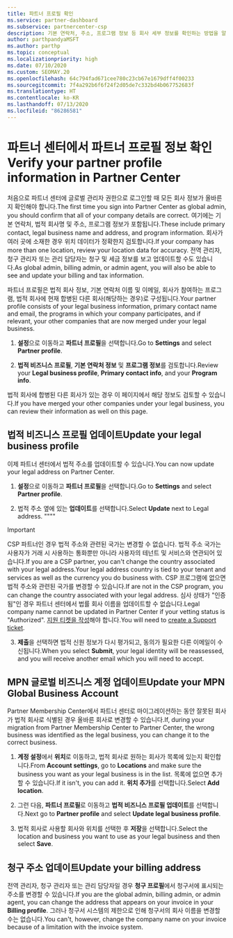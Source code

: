 ```yaml
---
title: 파트너 프로필 확인
ms.service: partner-dashboard
ms.subservice: partnercenter-csp
description: 기본 연락처, 주소, 프로그램 정보 등 회사 세부 정보를 확인하는 방법을 알아봅니다. 또한 법률 및 청구 주소를 업데이트할 수 있습니다.
author: parthpandyaMSFT
ms.author: parthp
ms.topic: conceptual
ms.localizationpriority: high
ms.date: 07/10/2020
ms.custom: SEOMAY.20
ms.openlocfilehash: 64c794fad671cee780c23cb67e1679dff4f00233
ms.sourcegitcommit: 7f4a292b6f6f24f2d05de7c332bd4b067752683f
ms.translationtype: HT
ms.contentlocale: ko-KR
ms.lasthandoff: 07/13/2020
ms.locfileid: "86286581"
---
```

# <a name="verify-your-partner-profile-information-in-partner-center"></a><span data-ttu-id="89256-104">파트너 센터에서 파트너 프로필 정보 확인</span><span class="sxs-lookup"><span data-stu-id="89256-104">Verify your partner profile information in Partner Center</span></span>

<span data-ttu-id="89256-105">처음으로 파트너 센터에 글로벌 관리자 권한으로 로그인할 때 모든 회사 정보가 올바른지 확인해야 합니다.</span><span class="sxs-lookup"><span data-stu-id="89256-105">The first time you sign into Partner Center as global admin, you should confirm that all of your company details are correct.</span></span> <span data-ttu-id="89256-106">여기에는 기본 연락처, 법적 회사명 및 주소, 프로그램 정보가 포함됩니다.</span><span class="sxs-lookup"><span data-stu-id="89256-106">These include primary contact, legal business name and address, and program information.</span></span> <span data-ttu-id="89256-107">회사가 여러 곳에 소재한 경우 위치 데이터가 정확한지 검토합니다.</span><span class="sxs-lookup"><span data-stu-id="89256-107">If your company has more than one location, review your location data for accuracy.</span></span> <span data-ttu-id="89256-108">전역 관리자, 청구 관리자 또는 관리 담당자는 청구 및 세금 정보를 보고 업데이트할 수도 있습니다.</span><span class="sxs-lookup"><span data-stu-id="89256-108">As global admin, billing admin, or admin agent, you will also be able to see and update your billing and tax information.</span></span>

<span data-ttu-id="89256-109">파트너 프로필은 법적 회사 정보, 기본 연락처 이름 및 이메일, 회사가 참여하는 프로그램, 법적 회사에 현재 합병된 다른 회사(해당하는 경우)로 구성됩니다.</span><span class="sxs-lookup"><span data-stu-id="89256-109">Your partner profile consists of your legal business information, primary contact name and email, the programs in which your company participates, and if relevant, your other companies that are now merged under your legal business.</span></span>

1. <span data-ttu-id="89256-110">**설정**으로 이동하고 **파트너 프로필**을 선택합니다.</span><span class="sxs-lookup"><span data-stu-id="89256-110">Go to **Settings** and select **Partner profile**.</span></span>

2. <span data-ttu-id="89256-111">**법적 비즈니스 프로필**, **기본 연락처 정보** 및 **프로그램 정보**를 검토합니다.</span><span class="sxs-lookup"><span data-stu-id="89256-111">Review your **Legal business profile**, **Primary contact info**, and your **Program info**.</span></span>

<span data-ttu-id="89256-112">법적 회사에 합병된 다른 회사가 있는 경우 이 페이지에서 해당 정보도 검토할 수 있습니다.</span><span class="sxs-lookup"><span data-stu-id="89256-112">If you have merged your other companies under your legal business, you can review their information as well on this page.</span></span>

## <a name="update-your-legal-business-profile"></a><span data-ttu-id="89256-113">법적 비즈니스 프로필 업데이트</span><span class="sxs-lookup"><span data-stu-id="89256-113">Update your legal business profile</span></span>

<span data-ttu-id="89256-114">이제 파트너 센터에서 법적 주소를 업데이트할 수 있습니다.</span><span class="sxs-lookup"><span data-stu-id="89256-114">You can now update your legal address on Partner Center.</span></span>

1. <span data-ttu-id="89256-115">**설정**으로 이동하고 **파트너 프로필**을 선택합니다.</span><span class="sxs-lookup"><span data-stu-id="89256-115">Go to **Settings** and select **Partner profile**.</span></span> 

2. <span data-ttu-id="89256-116">법적 주소 옆에 있는 **업데이트**를 선택합니다.</span><span class="sxs-lookup"><span data-stu-id="89256-116">Select **Update** next to Legal address.</span></span> <span data-ttu-id="89256-117">""</span><span class="sxs-lookup"><span data-stu-id="89256-117">""</span></span>

>[!Important]
><span data-ttu-id="89256-118">CSP 파트너인 경우 법적 주소와 관련된 국가는 변경할 수 없습니다. 법적 주소 국가는 사용자가 거래 시 사용하는 통화뿐만 아니라 사용자의 테넌트 및 서비스와 연관되어 있습니다.</span><span class="sxs-lookup"><span data-stu-id="89256-118">If you are a CSP partner, you can't change the country associated with your legal address.Your legal address country is tied to your tenant and services as well as the currency you do business with.</span></span> <span data-ttu-id="89256-119">CSP 프로그램에 없으면 법적 주소와 관련된 국가를 변경할 수 있습니다.</span><span class="sxs-lookup"><span data-stu-id="89256-119">If are not in the CSP program, you can change the country associated with your legal address.</span></span> <span data-ttu-id="89256-120">심사 상태가 "인증됨"인 경우 파트너 센터에서 법률 회사 이름을 업데이트할 수 없습니다.</span><span class="sxs-lookup"><span data-stu-id="89256-120">Legal company name cannot be updated in Partner Center if your vetting status is "Authorized".</span></span> <span data-ttu-id="89256-121">[지원 티켓을 작성](https://partner.microsoft.com/dashboard/support/csp/servicerequests/create?stage=2&topicid=eb74583c-61b3-2124-bffc-00920e0ae772)해야 합니다.</span><span class="sxs-lookup"><span data-stu-id="89256-121">You will need to [create a Support ticket](https://partner.microsoft.com/dashboard/support/csp/servicerequests/create?stage=2&topicid=eb74583c-61b3-2124-bffc-00920e0ae772).</span></span>

3. <span data-ttu-id="89256-122">**제출**을 선택하면 법적 신원 정보가 다시 평가되고, 동의가 필요한 다른 이메일이 수신됩니다.</span><span class="sxs-lookup"><span data-stu-id="89256-122">When you select **Submit**, your legal identity will be reassessed, and you will receive another email which you will need to accept.</span></span>

## <a name="update-your-mpn-global-business-account"></a><span data-ttu-id="89256-123">MPN 글로벌 비즈니스 계정 업데이트</span><span class="sxs-lookup"><span data-stu-id="89256-123">Update your MPN Global Business Account</span></span>

<span data-ttu-id="89256-124">Partner Membership Center에서 파트너 센터로 마이그레이션하는 동안 잘못된 회사가 법적 회사로 식별된 경우 올바른 회사로 변경할 수 있습니다.</span><span class="sxs-lookup"><span data-stu-id="89256-124">If, during your migration from Partner Membership Center to Partner Center, the wrong business was identified as the legal business, you can change it to the correct business.</span></span>

1. <span data-ttu-id="89256-125">**계정 설정**에서 **위치**로 이동하고, 법적 회사로 원하는 회사가 목록에 있는지 확인합니다.</span><span class="sxs-lookup"><span data-stu-id="89256-125">From **Account settings**, go to **Locations** and make sure the business you want as your legal business is in the list.</span></span> <span data-ttu-id="89256-126">목록에 없으면 추가할 수 있습니다.</span><span class="sxs-lookup"><span data-stu-id="89256-126">If it isn't, you can add it.</span></span> <span data-ttu-id="89256-127">**위치 추가**를 선택합니다.</span><span class="sxs-lookup"><span data-stu-id="89256-127">Select **Add location**.</span></span>

2. <span data-ttu-id="89256-128">그런 다음, **파트너 프로필**로 이동하고 **법적 비즈니스 프로필 업데이트**를 선택합니다.</span><span class="sxs-lookup"><span data-stu-id="89256-128">Next go to **Partner profile** and select **Update legal business profile**.</span></span>

3. <span data-ttu-id="89256-129">법적 회사로 사용할 회사와 위치를 선택한 후 **저장**을 선택합니다.</span><span class="sxs-lookup"><span data-stu-id="89256-129">Select the location and business you want to use as your legal business and then select **Save**.</span></span>

## <a name="update-your-billing-address"></a><span data-ttu-id="89256-130">청구 주소 업데이트</span><span class="sxs-lookup"><span data-stu-id="89256-130">Update your billing address</span></span>

<span data-ttu-id="89256-131">전역 관리자, 청구 관리자 또는 관리 담당자일 경우 **청구 프로필**에서 청구서에 표시되는 주소를 변경할 수 있습니다.</span><span class="sxs-lookup"><span data-stu-id="89256-131">If you are the global admin, billing admin, or admin agent, you can change the address that appears on your invoice in your **Billing profile**.</span></span> <span data-ttu-id="89256-132">그러나 청구서 시스템의 제한으로 인해 청구서의 회사 이름을 변경할 수는 없습니다.</span><span class="sxs-lookup"><span data-stu-id="89256-132">You can't, however, change the company name on your invoice because of a limitation with the invoice system.</span></span>

 



